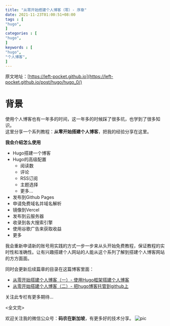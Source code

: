 ```yaml
---
title: "从零开始搭建个人博客（零）- 序章"
date: 2021-11-23T01:00:51+08:00
tags : [
"hugo",
]
categories : [
"hugo",
]
keywords : [
"hugo",
"个人博客",
]
---
```


原文地址：[https://left-pocket.github.io](https://left-pocket.github.io/post/hugo/hugo_0/)

# 背景
使用个人博客也有一年多的时间，这一年多的时候踩了很多坑，也学到了很多知识。  
这里分享一个系列教程：**从零开始搭建个人博客**，把我的经验分享在这里。

**我会介绍怎么使用**
* Hugo搭建一个博客
* Hugo的高级配置
    * 阅读数
    * 评论
    * RSS订阅
    * 主题选择
    * 更多...
* 发布到Github Pages
* 申请免费域名并域名解析
* 镜像到Vercel
* 发布到云服务器
* 收录到各大搜索引擎
* 使用谷歌广告来获取收益
* 更多

我会重新申请新的账号用实践的方式一步一步来从头开始免费教程，保证教程的实时性和准确性。让有兴趣搭建个人网站的人能从这个系列了解到搭建个人博客网站的方方面面。

同时会更新后续篇章的目录在这篇博客里面：

- [从零开始搭建个人博客（一）- 使用Hugo框架搭建个人博客](https://left-pocket.github.io/post/hugo/hugo_creation/)  
- [从零开始搭建个人博客（二）- 把hugo博客托管到github上](https://left-pocket.github.io/post/hugo/hugo_github/)

关注此专栏有更多期待...

<全文完>

欢迎关注我的微信公众号：**码农在新加坡**，有更多好的技术分享。
![pic](/img/personal/qrcode_2.png)
